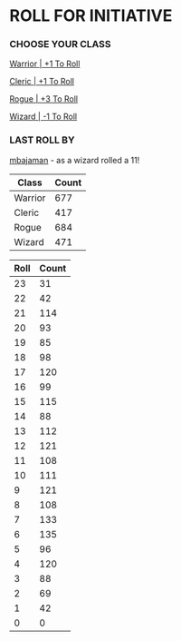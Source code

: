 # ROLL FOR INITIATIVE
### CHOOSE YOUR CLASS

[Warrior | +1 To Roll](https://github.com/benjaminsampica/benjaminsampica/issues/new?title=roll%7Cwarrior&body=Just+click+%27Submit+new+issue%27.)

[Cleric | +1 To Roll](https://github.com/benjaminsampica/benjaminsampica/issues/new?title=roll%7Ccleric&body=Just+click+%27Submit+new+issue%27.)

[Rogue | +3 To Roll](https://github.com/benjaminsampica/benjaminsampica/issues/new?title=roll%7Crogue&body=Just+click+%27Submit+new+issue%27.)

[Wizard | -1 To Roll](https://github.com/benjaminsampica/benjaminsampica/issues/new?title=roll%7Cwizard&body=Just+click+%27Submit+new+issue%27.)
### LAST ROLL BY
[mbajaman](https://www.github.com/mbajaman) - as a wizard rolled a 11!

|Class|Count|
|-|-|
|Warrior|677|
|Cleric|417|
|Rogue|684|
|Wizard|471|

|Roll|Count|
|-|-|
|23|31
|22|42
|21|114
|20|93
|19|85
|18|98
|17|120
|16|99
|15|115
|14|88
|13|112
|12|121
|11|108
|10|111
|9|121
|8|108
|7|133
|6|135
|5|96
|4|120
|3|88
|2|69
|1|42
|0|0
